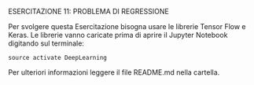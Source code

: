 ESERCITAZIONE 11: PROBLEMA DI REGRESSIONE

Per svolgere questa Esercitazione bisogna usare le librerie Tensor Flow e Keras. 
Le librerie vanno caricate prima di aprire il Jupyter Notebook digitando sul terminale: 

	source activate DeepLearning

Per ulteriori informazioni leggere il file README.md nella cartella.
